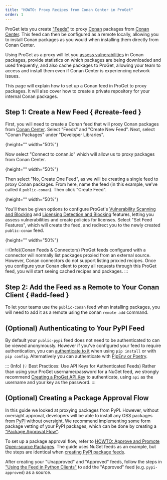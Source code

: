 ```yaml
---
title: "HOWTO: Proxy Recipes from Conan Center in ProGet"
order: 1
---
```


ProGet lets you create ["Feeds"](/docs/proget/feeds/feed-overview) to proxy [Conan](https://conan.io) packages from [Conan Center](https://center.conan.io). This feed can then be configured as a remote locally, allowing you to install Conan packages as you would when installing them directly from Conan Center.

Using ProGet as a proxy will let you [assess vulnerabilities](#scan-feed) in Conan packages, provide statistics on which packages are being downloaded and used frequently, and also cache packages to ProGet, allowing your team to access and install them even if Conan Center is experiencing network issues.

This page will explain how to set up a Conan feed in ProGet to proxy packages. It will also cover how to create a private repository for your internal Conan packages.

## Step 1: Create a New Feed { #create-feed }

First, you will need to create a Conan feed that will proxy Conan packages from [Conan Center](https://center.conan.io). Select "Feeds" and "Create New Feed". Next, select "Conan Packages" under "Developer Libraries".

![](){height="" width="50%"}

Now select "Connect to conan.io" which will allow us to proxy packages from Conan Center.

![](){height="" width="50%"}

Then select "No, Create One Feed", as we will be creating a single feed to proxy Conan packages. From here, name the feed (in this example, we've called it `public-conan`). Then click "Create Feed".

![](){height="" width="50%"}

You'll then be given options to configure ProGet's [Vulnerability Scanning and Blocking](/docs/proget/sca/vulnerabilities) and [Licensing Detection and Blocking](https://docs.inedo.com/docs/proget/sca/licenses) features, letting you assess vulnerabilities and create policies for licenses. Select "Set Feed Features", which will create the feed, and redirect you to the newly created `public-conan` feed.

![](){height="" width="50%"}

:::(Info)(Conan Feeds & Connectors)
ProGet feeds configured with a connector will normally list packages proxied from an external source. However, Conan connectors do not support listing proxied recipes. Once you configure your Conan client to proxy all requests through this ProGet feed, you will start seeing cached recipes and packages.
:::

## Step 2: Add the Feed as a Remote to Your Conan Client { #add-feed }

To let your teams use the `public-conan` feed when installing packages, you will need to add it as a remote using the conan `remote add` command. 


## (Optional) Authenticating to Your PyPI Feed

By default your `public-pypi` feed does not need to be authenticated to can be viewed anonymously. However if you've configured your feed to require authentication, you can [authenticate to it](/docs/proget/feeds/pypi#authenticating-to-a-pypi-feed) when using `pip install` or with `pip config`. Alternatively you can authenticate with [PipEnv or Poetry](/docs/proget/feeds/pypi/integrate-pypi-others#authenticate-feed).

::: (Info) (💡 Best Practices: Use API Keys for Authenticated Feeds)
Rather than using your ProGet username/password for a NuGet feed, we strongly recommend [Creating a ProGet API Key](/docs/proget/reference-api/proget-apikeys) to authenticate, using `api` as the username and your key as the password.
:::

## (Optional) Creating a Package Approval Flow

In this guide we looked at proxying packages from PyPI. However, without oversight approval, developers will be able to install any OSS packages from [PyPI](https://pypi.org/) without oversight. We recommend implementing some form package vetting of your PyPI packages, which can be done by creating a ["Package Approval Flow"](/docs/proget/packages/package-promotion).

To set up a package approval flow, refer to [HOWTO: Approve and Promote Open-source Packages](/docs/proget/packages/package-promotion/proget-howto-promote-packages). The guide uses NuGet feeds as an example, but the steps are identical when [creating PyPI package feeds](#create-feed).

After creating your "Unapproved" and "Approved" feeds, follow the steps in ["Using the Feed in Python Clients"](#add-feed) to add the "Approved" feed (e.g. `pypi-approved`) as a source.